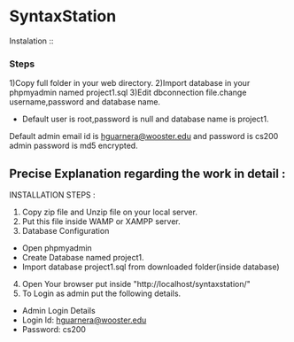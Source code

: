 # SyntaxStation

Instalation ::
### Steps
1)Copy full folder in your web directory.
2)Import database in your phpmyadmin named project1.sql
3)Edit dbconnection file.change username,password and database name.
- Default user is root,password is null and database name is project1.

Default admin email id is hguarnera@wooster.edu and password is cs200
admin password is md5 encrypted.

## Precise Explanation regarding the work in detail :
INSTALLATION STEPS :
1. Copy zip file and Unzip file on your local server.
2. Put this file inside WAMP or XAMPP server.
3. Database Configuration
- Open phpmyadmin
- Create Database named project1​.
- Import database project1.sql from downloaded folder(inside database)
4. Open Your browser put inside "http://localhost/syntaxstation/"
5. To Login as admin put the following details.
- Admin Login Details
- Login Id: hguarnera@wooster.edu
- Password: cs200


